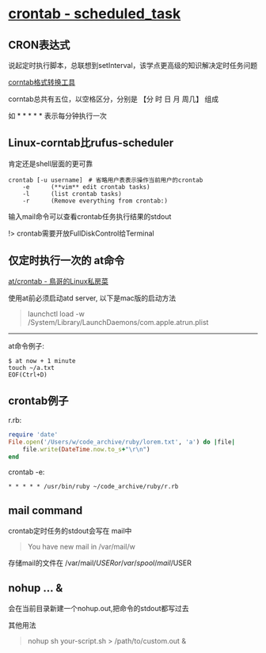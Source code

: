 # [crontab - scheduled_task](2019/11_2/crontab)

## CRON表达式

说起定时执行脚本，总联想到setInterval，该学点更高级的知识解决定时任务问题

[corntab格式转换工具](https://crontab.guru/#*/5_*_*_*_*)

corntab总共有五位，以空格区分，分别是 【分 时 日 月 周几】 组成

如 * * * * * 表示每分钟执行一次

## Linux-corntab比rufus-scheduler

肯定还是shell层面的更可靠

```
crontab [-u username]　# 省略用户表表示操作当前用户的crontab
    -e      (**vim** edit crontab tasks)
    -l      (list crontab tasks)
    -r      (Remove everything from crontab:)
```

输入mail命令可以查看crontab任务执行结果的stdout

!> crontab需要开放FullDiskControl给Terminal

## 仅定时执行一次的 at命令

[at/crontab - 鳥哥的Linux私房菜](http://linux.vbird.org/linux_basic/0430cron.php)

使用at前必须启动atd server, 以下是mac版的启动方法

> launchctl load -w /System/Library/LaunchDaemons/com.apple.atrun.plist

---

at命令例子:

```
$ at now + 1 minute
touch ~/a.txt
EOF(Ctrl+D)
```

## crontab例子

r.rb:
```ruby
require 'date'                                                              
File.open('/Users/w/code_archive/ruby/lorem.txt', 'a') do |file|
    file.write(DateTime.now.to_s+"\r\n")
end                      
```

crontab -e:
```
* * * * * /usr/bin/ruby ~/code_archive/ruby/r.rb 
```

## mail command

crontab定时任务的stdout会写在 mail中

> You have new mail in /var/mail/w

存储mail的文件在 /var/mail/$USER or /var/spool/mail/$USER



## nohup ... &

会在当前目录新建一个nohup.out,把命令的stdout都写过去

其他用法

> nohup sh your-script.sh > /path/to/custom.out &
